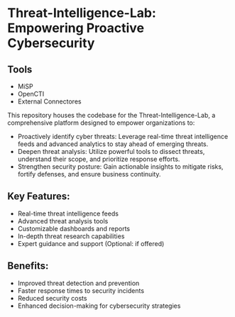 # Threat-Intelligence-Lab: Empowering Proactive Cybersecurity



## Tools

- MiSP
- OpenCTI
- External Connectores


This repository houses the codebase for the Threat-Intelligence-Lab, a comprehensive platform designed to empower organizations to:

- Proactively identify cyber threats: Leverage real-time threat intelligence feeds and advanced analytics to stay ahead of emerging threats.
- Deepen threat analysis: Utilize powerful tools to dissect threats, understand their scope, and prioritize response efforts.
- Strengthen security posture: Gain actionable insights to mitigate risks, fortify defenses, and ensure business continuity.
## Key Features:

- Real-time threat intelligence feeds
- Advanced threat analysis tools
- Customizable dashboards and reports
- In-depth threat research capabilities
- Expert guidance and support (Optional: if offered)

## Benefits:

- Improved threat detection and prevention
- Faster response times to security incidents
- Reduced security costs
- Enhanced decision-making for cybersecurity strategies